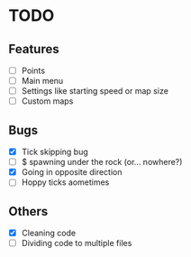 # TODO

## Features

- [ ] Points
- [ ] Main menu
- [ ] Settings like starting speed or map size
- [ ] Custom maps

## Bugs

- [x] Tick skipping bug
- [ ] $ spawning under the rock (or... nowhere?)
- [x] Going in opposite direction
- [ ] Hoppy ticks aometimes

## Others

- [x] Cleaning code
- [ ] Dividing code to multiple files